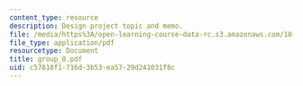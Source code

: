 ```yaml
---
content_type: resource
description: Design project topic and memo.
file: /media/https%3A/open-learning-course-data-rc.s3.amazonaws.com/10-491-integrated-chemical-engineering-ii-spring-2006/c57818f1716d3b53ea5729d241031f8c_group_8.pdf
file_type: application/pdf
resourcetype: Document
title: group_8.pdf
uid: c57818f1-716d-3b53-ea57-29d241031f8c
---
```

